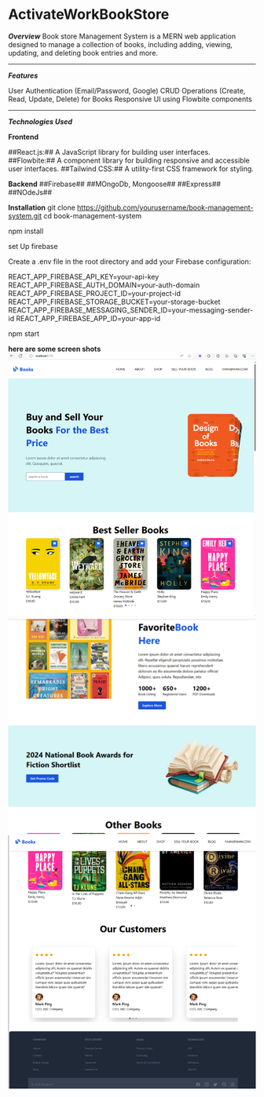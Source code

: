 # ActivateWorkBookStore
***Overview***
 Book store  Management System is a MERN  web application designed to manage a collection of books, including adding, viewing, updating, and deleting book entries and more.

 ********************************
 ***Features***
 
User Authentication (Email/Password, Google)
CRUD Operations (Create, Read, Update, Delete) for Books
Responsive UI using Flowbite components

***********
***Technologies Used***

**Frontend**

##React.js:## A JavaScript library for building user interfaces.
##Flowbite:## A component library for building responsive and accessible user interfaces.
##Tailwind CSS:## A utility-first CSS framework for styling.

**Backend**
##Firebase##
##MOngoDb, Mongoose##
##Express##
##NOdeJs##

**Installation**
git clone https://github.com/yourusername/book-management-system.git
cd book-management-system


npm install

set Up firebase

Create a .env file in the root directory and add your Firebase configuration:

REACT_APP_FIREBASE_API_KEY=your-api-key
REACT_APP_FIREBASE_AUTH_DOMAIN=your-auth-domain
REACT_APP_FIREBASE_PROJECT_ID=your-project-id
REACT_APP_FIREBASE_STORAGE_BUCKET=your-storage-bucket
REACT_APP_FIREBASE_MESSAGING_SENDER_ID=your-messaging-sender-id
REACT_APP_FIREBASE_APP_ID=your-app-id

npm start

**here are some screen shots**
![alt text](image.png)
![alt text](image-1.png)
![alt text](image-2.png)
